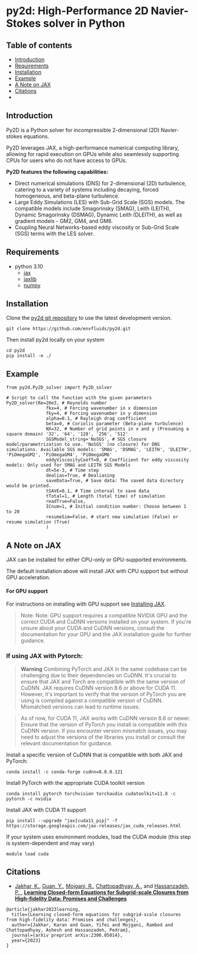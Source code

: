 # py2d: High-Performance 2D Navier-Stokes solver in Python

## Table of contents

* [Introduction](#Introduction)
* [Requirements](#Requirements)
* [Installation](#Installation)
* [Example](#Example)
* [A Note on JAX](#A-Note-on-JAX)
* [Citations](#Citations)
* 
## Introduction
Py2D is a Python solver for incompressible 2-dimensional (2D) Navier-stokes equations. 

Py2D leverages JAX, a high-performance numerical computing library, allowing for rapid execution on GPUs while also seamlessly supporting CPUs for users who do not have access to GPUs.

**Py2D features the following capabilities:**

- Direct numerical simulations (DNS) for 2-dimensional (2D) turbulence, catering to a variety of systems including decaying, forced homogeneous, and beta-plane turbulence.
- Large Eddy Simulations (LES) with Sub-Grid Scale (SGS) models. The compatible models include Smagorinsky (SMAG), Leith (LEITH), Dynamic Smagorinsky (DSMAG), Dynamic Leith (DLEITH), as well as gradient models - GM2, GM4, and GM6.
- Coupling Neural Networks-based eddy viscosity or Sub-Grid Scale (SGS) terms with the LES solver. 

## Requirements

- python 3.10
  - [jax](https://pypi.org/project/jax/)
  - [jaxlib](https://pypi.org/project/jaxlib/)
  - [numpy](https://pypi.org/project/numpy/)

## Installation

Clone the [py2d git repository](https://github.com/envfluids/py2d.git) to use the latest development version.
```
git clone https://github.com/envfluids/py2d.git
```
Then install py2d locally on your system
```
cd py2d
pip install -e ./
```

## Example

```
from py2d.Py2D_solver import Py2D_solver

# Script to call the function with the given parameters
Py2D_solver(Re=20e3, # Reynolds number
               fkx=4, # Forcing wavenumber in x dimension
               fky=4, # Forcing wavenumber in y dimension
               alpha=0.1, # Rayleigh drag coefficient
               beta=0, # Coriolis parameter (Beta-plane turbulence)
               NX=32, # Number of grid points in x and y (Presuming a square domain) '32', '64', '128', '256', '512'
               SGSModel_string='NoSGS', # SGS closure model/parametrization to use. 'NoSGS' (no closure) for DNS simulations. Available SGS models: 'SMAG', 'DSMAG', 'LEITH', 'DLEITH', 'PiOmegaGM2', 'PiOmegaGM4', 'PiOmegaGM6'
               eddyViscosityCoeff=0, # Coefficient for eddy viscosity models: Only used for SMAG and LEITH SGS Models
               dt=5e-3, # Time step
               dealias=True, # Dealiasing
               saveData=True, # Save data: The saved data directory would be printed.
               tSAVE=0.1, # Time interval to save data
               tTotal=1, # Length (total time) of simulation
               readTrue=False, 
               ICnum=1, # Initial condition number: Choose between 1 to 20
               resumeSim=False, # start new simulation (False) or resume simulation (True) 
               )
```

## A Note on JAX 
JAX can be installed for either CPU-only or GPU-supported environments.

The default installation above will install JAX with CPU support but without GPU acceleration.

#### For GPU support
For instructions on installing with GPU support see [Installing JAX](https://jax.readthedocs.io/en/latest/installation.html).
> Note: Note: GPU support requires a compatible NVIDIA GPU and the correct CUDA and CuDNN versions installed on your system. If you're unsure about your CUDA and CuDNN versions, consult the documentation for your GPU and the JAX installation guide for further guidance.

### If using JAX with Pytorch:

> **Warning**
> Combining PyTorch and JAX in the same codebase can be challenging due to their dependencies on CuDNN. It's crucial to ensure that JAX and Torch are compatible with the same version of CuDNN. JAX requires CuDNN version 8.6 or above for CUDA 11. However, it's important to verify that the version of PyTorch you are using is compiled against a compatible version of CuDNN. Mismatched versions can lead to runtime issues.

> As of now, for CUDA 11, JAX works with CuDNN version 8.6 or newer. Ensure that the version of PyTorch you install is compatible with this CuDNN version. If you encounter version mismatch issues, you may need to adjust the versions of the libraries you install or consult the relevant documentation for guidance.

Install a specific version of CuDNN that is compatible with both JAX and PyTorch:
```
conda install -c conda-forge cudnn=8.8.0.121
```
Install PyTorch with the appropriate CUDA toolkit version
```
conda install pytorch torchvision torchaudio cudatoolkit=11.8 -c pytorch -c nvidia
```
Install JAX with CUDA 11 support
```
pip install --upgrade "jax[cuda11_pip]" -f https://storage.googleapis.com/jax-releases/jax_cuda_releases.html
```
If your system uses environment modules, load the CUDA module (this step is system-dependent and may vary)
```
module load cuda
```

## Citations
- [Jakhar, K.](https://scholar.google.com/citations?user=buVddBgAAAAJ&hl=en), [Guan, Y.](https://gyf135.github.io/), [Mojgani, R.](https://www.rmojgani.com), [Chattopadhyay, A.](https://scholar.google.com/citations?user=wtHkCRIAAAAJ&hl=en), and [Hassanzadeh, P.
](https://scholar.google.com/citations?user=o3_eO6EAAAAJ&hl=en), 
[**Learning Closed-form Equations for Subgrid-scale Closures from High-fidelity Data: Promises and Challenges**](https://arxiv.org/abs/2306.05014)
```
@article{jakhar2023learning,
  title={Learning closed-form equations for subgrid-scale closures from high-fidelity data: Promises and challenges},
  author={Jakhar, Karan and Guan, Yifei and Mojgani, Rambod and Chattopadhyay, Ashesh and Hassanzadeh, Pedram},
  journal={arXiv preprint arXiv:2306.05014},
  year={2023}
}
```
